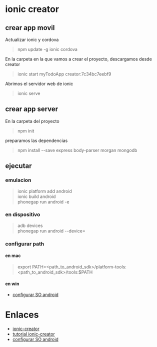 # ionic creator

## crear app movil

Actualizar ionic y cordova

> npm update -g ionic cordova

En la carpeta en la que vamos a crear el proyecto, descargamos desde creator

> ionic start myTodoApp creator:7c34bc7eebf9

Abrimos el servidor web de ionic

> ionic serve

## crear app server

En la carpeta del proyecto

> npm init

preparamos las dependencias

> npm install --save express body-parser morgan mongodb

## ejecutar

### emulacion

> ionic platform add android  
> ionic build android  
> phonegap run android -e

### en dispositivo

> adb devices  
> phonegap run android --device=<device-code-here>  

### configurar path

#### en mac

> export PATH=<path_to_android_sdk>/platform-tools:<path_to_android_sdk>/tools:$PATH

#### en win

* [configurar SO android](http://revolucion.mobi/2014/02/11/guia-instalacion-android-sdk/)

# Enlaces

* [ionic-creator](http://creator.ionic.io)
* [tutorial ionic-creator](http://thejackalofjavascript.com/ionic-creator-beta/)
* [configurar SO android](http://revolucion.mobi/2014/02/11/guia-instalacion-android-sdk/)
